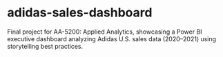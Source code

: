 # adidas-sales-dashboard
Final project for AA-5200: Applied Analytics, showcasing a Power BI executive dashboard analyzing Adidas U.S. sales data (2020–2021) using storytelling best practices.
